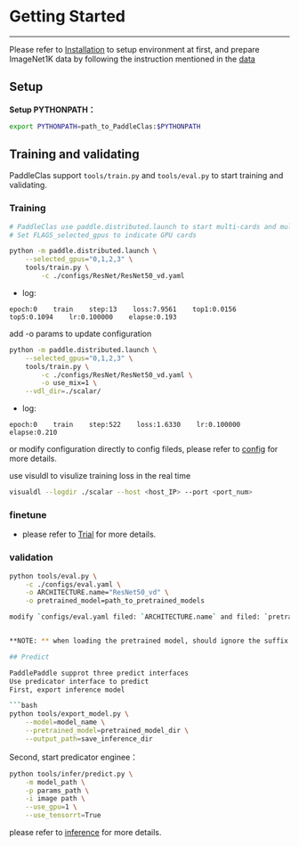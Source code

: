 # Getting Started
---
Please refer to [Installation](install.md) to setup environment at first, and prepare ImageNet1K data by following the instruction mentioned in the [data](data.md)

## Setup

**Setup PYTHONPATH：**

```bash
export PYTHONPATH=path_to_PaddleClas:$PYTHONPATH
```

## Training and validating

PaddleClas support `tools/train.py` and `tools/eval.py` to start training and validating.

### Training

```bash
# PaddleClas use paddle.distributed.launch to start multi-cards and multiprocess training.
# Set FLAGS_selected_gpus to indicate GPU cards

python -m paddle.distributed.launch \
    --selected_gpus="0,1,2,3" \
    tools/train.py \
        -c ./configs/ResNet/ResNet50_vd.yaml
```

- log:

```
epoch:0    train    step:13    loss:7.9561    top1:0.0156    top5:0.1094    lr:0.100000    elapse:0.193
```

add -o params to update configuration

```bash
python -m paddle.distributed.launch \
    --selected_gpus="0,1,2,3" \
    tools/train.py \
        -c ./configs/ResNet/ResNet50_vd.yaml \
        -o use_mix=1 \
    --vdl_dir=./scalar/

```

- log:

```
epoch:0    train    step:522    loss:1.6330    lr:0.100000    elapse:0.210
```

or modify configuration directly to config fileds, please refer to [config](config.md) for more details.

use visuldl to visulize training loss in the real time

```bash
visualdl --logdir ./scalar --host <host_IP> --port <port_num>

```


### finetune

* please refer to [Trial](./quick_start.md) for more details.

### validation

```bash
python tools/eval.py \
    -c ./configs/eval.yaml \
    -o ARCHITECTURE.name="ResNet50_vd" \
    -o pretrained_model=path_to_pretrained_models

modify `configs/eval.yaml filed: `ARCHITECTURE.name` and filed: `pretrained_model` to config valid model or add -o params to update config directly.


**NOTE: ** when loading the pretrained model, should ignore the suffix ```.pdparams```

## Predict

PaddlePaddle supprot three predict interfaces
Use predicator interface to predict
First, export inference model

```bash
python tools/export_model.py \
    --model=model_name \
    --pretrained_model=pretrained_model_dir \
    --output_path=save_inference_dir

```
Second, start predicator enginee：

```bash
python tools/infer/predict.py \
    -m model_path \
    -p params_path \
    -i image path \
    --use_gpu=1 \
    --use_tensorrt=True
```
please refer to [inference](../extension/paddle_inference.md) for more details.
